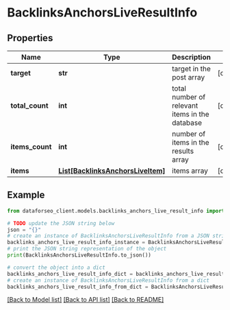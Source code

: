 # BacklinksAnchorsLiveResultInfo


## Properties

Name | Type | Description | Notes
------------ | ------------- | ------------- | -------------
**target** | **str** | target in the post array | [optional] 
**total_count** | **int** | total number of relevant items in the database | [optional] 
**items_count** | **int** | number of items in the results array | [optional] 
**items** | [**List[BacklinksAnchorsLiveItem]**](BacklinksAnchorsLiveItem.md) | items array | [optional] 

## Example

```python
from dataforseo_client.models.backlinks_anchors_live_result_info import BacklinksAnchorsLiveResultInfo

# TODO update the JSON string below
json = "{}"
# create an instance of BacklinksAnchorsLiveResultInfo from a JSON string
backlinks_anchors_live_result_info_instance = BacklinksAnchorsLiveResultInfo.from_json(json)
# print the JSON string representation of the object
print(BacklinksAnchorsLiveResultInfo.to_json())

# convert the object into a dict
backlinks_anchors_live_result_info_dict = backlinks_anchors_live_result_info_instance.to_dict()
# create an instance of BacklinksAnchorsLiveResultInfo from a dict
backlinks_anchors_live_result_info_from_dict = BacklinksAnchorsLiveResultInfo.from_dict(backlinks_anchors_live_result_info_dict)
```
[[Back to Model list]](../README.md#documentation-for-models) [[Back to API list]](../README.md#documentation-for-api-endpoints) [[Back to README]](../README.md)


